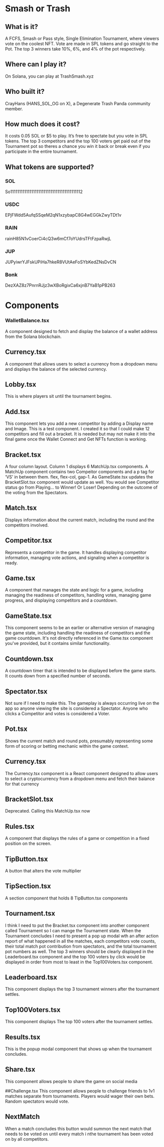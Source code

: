 # Smash or Trash

## What is it?

A FCFS, Smash or Pass style, Single Elimination Tournament, where viewers vote on the coolest NFT. Vote are made in SPL tokens and go straight to the Pot. The top 3 winners take 10%, 6%, and 4% of the pot respectively. 

## Where can I play it?
On Solana, you can play at TrashSmash.xyz

## Who built it? 
CrayHans (HANS_SOL_OG on X), a Degenerate Trash Panda community member.

## How much does it cost?
It costs 0.05 SOL or $5 to play. It’s free to spectate but you vote in SPL tokens. The top 3 competitors and the top 100 voters get paid out of the Tournament pot so theres a chance you win it back or break even if you participate in the entire tournament.

## What tokens are supported?

### SOL
So11111111111111111111111111111111111111112

### USDC
EPjFWdd5AufqSSqeM2qN1xzybapC8G4wEGGkZwyTDt1v

### RAIN
rainH85N1vCoerCi4cQ3w6mCf7oYUdrsTFtFzpaRwjL

### JUP
JUPyiwrYJFskUPiHa7hkeR8VUtAeFoSYbKedZNsDvCN

### Bonk
DezXAZ8z7PnrnRJjz3wXBoRgixCa6xjnB7YaB1pPB263

# Components

### WalletBalance.tsx
A component designed to fetch and display the balance of a wallet address from the Solana blockchain.

## Currency.tsx
A component that allows users to select a currency from a dropdown menu and displays the balance of the selected currency.

## Lobby.tsx
This is where players sit until the tournament begins.

## Add.tsx
This component lets you add a new competitor by adding a Display name and Image. This is a test component. I created it so that I could make 12 competitors and fill out a bracket. It is needed but may not make it into the final game once the Wallet Connect and Get NFTs function is working.

## Bracket.tsx
A four column layout. Column 1 displays 6 MatchUp.tsx components. A MatchUp component contains two Compeitor components and a p tag for ‘VS’ in between them. flex, flex-col, gap-1. As GameState.tsx updates the BracketSlot.tsx component would update as well. You would see Competitor status go from Playing… to Winner! Or Loser! Depending on the outcome of the voting from the Spectators. 

## Match.tsx
Displays information about the current match, including the round and the competitors involved.

## Competitor.tsx
Represents a competitor in the game. It handles displaying competitor information, managing vote actions, and signaling when a competitor is ready.

## Game.tsx
A component that manages the state and logic for a game, including managing the readiness of competitors, handling votes, managing game progress, and displaying competitors and a countdown.

## GameState.tsx
This component seems to be an earlier or alternative version of managing the game state, including handling the readiness of competitors and the game countdown. It's not directly referenced in the Game.tsx component you've provided, but it contains similar functionality.

## Countdown.tsx
A countdown timer that is intended to be displayed before the game starts. It counts down from a specified number of seconds.

## Spectator.tsx
Not sure if I need to make this. The gameplay is always occurring live on the app so anyone viewing the site is considered a Spectator. Anyone who clicks a Competitor and votes is considered a Voter.

## Pot.tsx
Shows the current match and round pots, presumably representing some form of scoring or betting mechanic within the game context.

## Currency.tsx
The Currency.tsx component is a React component designed to allow users to select a cryptocurrency from a dropdown menu and fetch their balance for that currency

## BracketSlot.tsx
Deprecated. Calling this MatchUp.tsx now

## Rules.tsx
A component that displays the rules of a game or competition in a fixed position on the screen.

## TipButton.tsx
A button that alters the vote multiplier

## TipSection.tsx
A section component that holds 8 TipButton.tsx components

## Tournament.tsx
I think I need to put the Bracket.tsx component into another component called Tournament so I can mange the Tournament state. When the Tournament concludes I need to present a pop up modal wth an after action report of what happened in all the matches, each competitors vote counts, their total match pot contribution from spectators, and the total tournament pot numbers as well. The top 3 winners should be clearly displayed in the Leaderboard.tsx component and the top 100 voters by click would be displayed in order from most to least in the Top100Voters.tsx component.

## Leaderboard.tsx
This component displays the top 3 tournament winners after the tournament settles.

## Top100Voters.tsx 
This component displays The top 100 voters after the tournament settles.

## Results.tsx
This is the popup modal component that shows up when the tournament concludes.

## Share.tsx
This component allows people to share the game on social media

##Challenge.tsx
This component allows people to challenge friends to 1v1 matches separate from tournaments. Players would wager their own bets. Random spectators would vote.

## NextMatch
When a match concludes this button would summon the next match that needs to be voted on until every match i nthe tournament has been voted on by all competitors.
